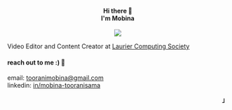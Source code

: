 <p align="left"><strong><samp></samp></strong></p>
  <div align="center">
      <b>
          Hi there 👋
          <br>
          I'm Mobina 
          <br>
      </b>
      <br>
        <image src="https://readme-typing-svg.herokuapp.com?font=Iosevka&size=16&color=6791c9&center=true&width=410&height=45&lines=fourth+year+computer+science+student+at+wlu.">
      <br>  
  </div>
  
Video Editor and Content Creator at [Laurier Computing Society](https://lauriercs.ca)  

  #### reach out to me :) :electric_plug:
email: [tooranimobina@gmail.com](mailto:tooranimobina@gmail.com)  
linkedin: [in/mobina-tooranisama](https://linkedin.com/in/mobina-tooranisama)  

<p align="right"><strong><samp>」</samp></strong></p>
